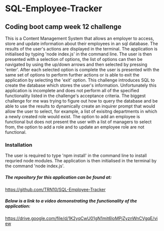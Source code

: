 # SQL-Employee-Tracker
## Coding boot camp week 12 challenge

This is a Content Management System that allows an employer to access, store and update information about their employees in an sql database. The results of the user's actions are displayed in the terminal. The application is initialised by typing 'node index.js' in the command line. The user is then presented with a selection of options, the list of options can then be navigated by using the up/down arrows and then selected by pressing 'enter'. After each selected option is complete the user is presented with the same set of options to perform further actions or is able to exit the application by selecting the 'exit' option. This challenge introduces SQL to create the database which stores the user's information. Unfortunately this application is incomplete and does not perform all of the specified functionality listed in the challenge's acceptance criteria. The biggest challenge for me was trying to figure out how to query the database and be able to use the results to dynamically create an inquirer prompt that would allow the user to select, for example, a list of exisitng departments in which a newly created role would exist. The option to add an employee is functional but does not present the user with a list of managers to select from, the option to add a role and to update an employee role are not functional. 

### Installation

The user is required to type 'npm install' in the command line to install requried node modules. The application is then initialised in the terminal by the command 'node index.js'.

##### The repository for this application can be found at: 
https://github.com/TRN10/SQL-Employee-Tracker

##### Below is a link to a video demonstrating the functionality of the application:

https://drive.google.com/file/d/1K2yqCwU01gN1mit6loMPjZyznWnCVgqE/view
